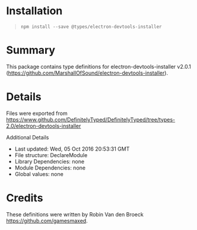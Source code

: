 # Installation
> `npm install --save @types/electron-devtools-installer`

# Summary
This package contains type definitions for electron-devtools-installer v2.0.1 (https://github.com/MarshallOfSound/electron-devtools-installer).

# Details
Files were exported from https://www.github.com/DefinitelyTyped/DefinitelyTyped/tree/types-2.0/electron-devtools-installer

Additional Details
 * Last updated: Wed, 05 Oct 2016 20:53:31 GMT
 * File structure: DeclareModule
 * Library Dependencies: none
 * Module Dependencies: none
 * Global values: none

# Credits
These definitions were written by Robin Van den Broeck <https://github.com/gamesmaxed>.
